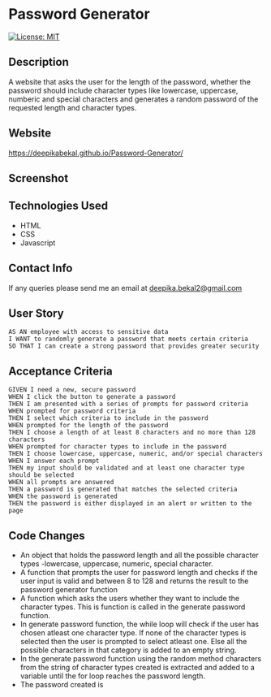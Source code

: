 # Password Generator

[![License: MIT](https://img.shields.io/badge/License-MIT-yellow.svg)](https://opensource.org/licenses/MIT)

## Description
A website that asks the user for the length of the password, whether the password should include character types like lowercase, uppercase, numberic and special characters and generates a random password of the requested length and character types.

## Website
https://deepikabekal.github.io/Password-Generator/

## Screenshot


## Technologies Used
* HTML
* CSS
* Javascript

## Contact Info
If any queries please send me an email at deepika.bekal2@gmail.com


## User Story
```
AS AN employee with access to sensitive data
I WANT to randomly generate a password that meets certain criteria
SO THAT I can create a strong password that provides greater security
```

## Acceptance Criteria
```
GIVEN I need a new, secure password
WHEN I click the button to generate a password
THEN I am presented with a series of prompts for password criteria
WHEN prompted for password criteria
THEN I select which criteria to include in the password
WHEN prompted for the length of the password
THEN I choose a length of at least 8 characters and no more than 128 characters
WHEN prompted for character types to include in the password
THEN I choose lowercase, uppercase, numeric, and/or special characters
WHEN I answer each prompt
THEN my input should be validated and at least one character type should be selected
WHEN all prompts are answered
THEN a password is generated that matches the selected criteria
WHEN the password is generated
THEN the password is either displayed in an alert or written to the page
```
## Code Changes
* An object that holds the password length and all the possible character types -lowercase, uppercase, numeric, special character.
* A function that prompts the user for password length and checks if the user input is valid and between 8 to 128 and returns the result to the password generator function
* A function which asks the users whether they want to include the character types. This is function is called in the generate password function.
* In generate password function, the while loop will check if the user has chosen atleast one character type. If none of the character types is selected then the user is prompted to select atleast one. Else all the possible characters in that category is added to an empty string.
* In the generate password function using the random method characters from the string of character types created is extracted and added to a variable until the for loop reaches the password length. 
* The password created is
